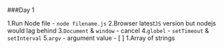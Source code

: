 ###Day 1

1.Run Node file - `node filename.js`
2.Browser latest`JS` version but nodejs would lag behind
3.`Document` & `window` - cancel
4.`globel` - `setTimeout` & `setInterval`
5.`argv` - argument value - [ ]
    1.Array of strings